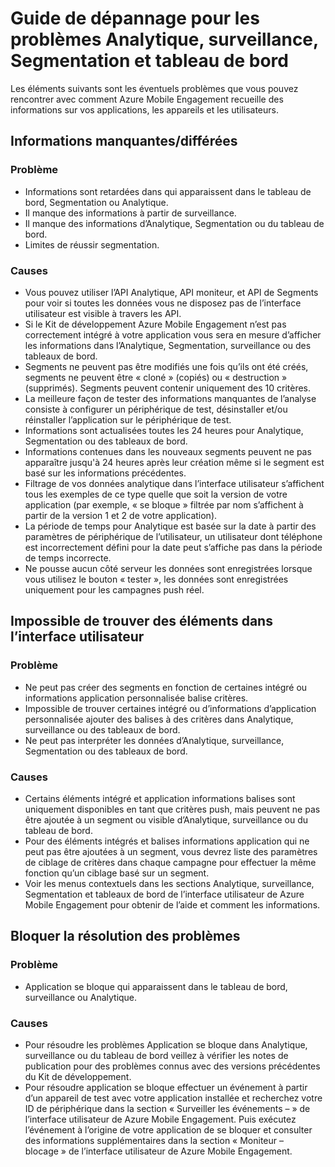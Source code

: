 <properties 
   pageTitle="Azure Engagement Mobile Guide - Analytique de dépannage" 
   description="Dépannage des problèmes Analytique, surveillance, Segmentation et tableau de bord dans Azure Mobile Engagement" 
   services="mobile-engagement" 
   documentationCenter="" 
   authors="piyushjo" 
   manager="dwrede" 
   editor=""/>

<tags
   ms.service="mobile-engagement"
   ms.devlang="na"
   ms.topic="article"
   ms.tgt_pltfrm="mobile-multiple"
   ms.workload="mobile" 
   ms.date="08/19/2016"
   ms.author="piyushjo"/>

# <a name="troubleshooting-guide-for-analytics-monitoring-segmentation-and-dashboard-issues"></a>Guide de dépannage pour les problèmes Analytique, surveillance, Segmentation et tableau de bord

Les éléments suivants sont les éventuels problèmes que vous pouvez rencontrer avec comment Azure Mobile Engagement recueille des informations sur vos applications, les appareils et les utilisateurs.

## <a name="missingdelayed-information"></a>Informations manquantes/différées

### <a name="issue"></a>Problème
- Informations sont retardées dans qui apparaissent dans le tableau de bord, Segmentation ou Analytique.
- Il manque des informations à partir de surveillance.
- Il manque des informations d’Analytique, Segmentation ou du tableau de bord.
- Limites de réussir segmentation.

### <a name="causes"></a>Causes

- Vous pouvez utiliser l’API Analytique, API moniteur, et API de Segments pour voir si toutes les données vous ne disposez pas de l’interface utilisateur est visible à travers les API.
- Si le Kit de développement Azure Mobile Engagement n’est pas correctement intégré à votre application vous sera en mesure d’afficher les informations dans l’Analytique, Segmentation, surveillance ou des tableaux de bord.
- Segments ne peuvent pas être modifiés une fois qu’ils ont été créés, segments ne peuvent être « cloné » (copiés) ou « destruction » (supprimés). Segments peuvent contenir uniquement des 10 critères.
- La meilleure façon de tester des informations manquantes de l’analyse consiste à configurer un périphérique de test, désinstaller et/ou réinstaller l’application sur le périphérique de test.
- Informations sont actualisées toutes les 24 heures pour Analytique, Segmentation ou des tableaux de bord.
- Informations contenues dans les nouveaux segments peuvent ne pas apparaître jusqu'à 24 heures après leur création même si le segment est basé sur les informations précédentes.
- Filtrage de vos données analytique dans l’interface utilisateur s’affichent tous les exemples de ce type quelle que soit la version de votre application (par exemple, « se bloque » filtrée par nom s’affichent à partir de la version 1 et 2 de votre application).
- La période de temps pour Analytique est basée sur la date à partir des paramètres de périphérique de l’utilisateur, un utilisateur dont téléphone est incorrectement défini pour la date peut s’affiche pas dans la période de temps incorrecte.
- Ne pousse aucun côté serveur les données sont enregistrées lorsque vous utilisez le bouton « tester », les données sont enregistrées uniquement pour les campagnes push réel.

## <a name="cant-locate-items-in-ui"></a>Impossible de trouver des éléments dans l’interface utilisateur

### <a name="issue"></a>Problème
- Ne peut pas créer des segments en fonction de certaines intégré ou informations application personnalisée balise critères.
- Impossible de trouver certaines intégré ou d’informations d’application personnalisée ajouter des balises à des critères dans Analytique, surveillance ou des tableaux de bord.
- Ne peut pas interpréter les données d’Analytique, surveillance, Segmentation ou des tableaux de bord.

### <a name="causes"></a>Causes

- Certains éléments intégré et application informations balises sont uniquement disponibles en tant que critères push, mais peuvent ne pas être ajoutée à un segment ou visible d’Analytique, surveillance ou du tableau de bord. 
- Pour des éléments intégrés et balises informations application qui ne peut pas être ajoutées à un segment, vous devrez liste des paramètres de ciblage de critères dans chaque campagne pour effectuer la même fonction qu’un ciblage basé sur un segment.
- Voir les menus contextuels dans les sections Analytique, surveillance, Segmentation et tableaux de bord de l’interface utilisateur de Azure Mobile Engagement pour obtenir de l’aide et comment les informations.

## <a name="crash-troubleshooting"></a>Bloquer la résolution des problèmes

### <a name="issue"></a>Problème
- Application se bloque qui apparaissent dans le tableau de bord, surveillance ou Analytique.

### <a name="causes"></a>Causes

- Pour résoudre les problèmes Application se bloque dans Analytique, surveillance ou du tableau de bord veillez à vérifier les notes de publication pour des problèmes connus avec des versions précédentes du Kit de développement.
- Pour résoudre application se bloque effectuer un événement à partir d’un appareil de test avec votre application installée et recherchez votre ID de périphérique dans la section « Surveiller les événements – » de l’interface utilisateur de Azure Mobile Engagement. Puis exécutez l’événement à l’origine de votre application de se bloquer et consulter des informations supplémentaires dans la section « Moniteur – blocage » de l’interface utilisateur de Azure Mobile Engagement. 

 
